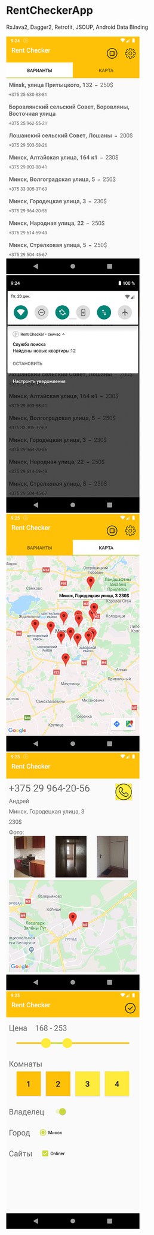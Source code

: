 # RentCheckerApp
RxJava2, Dagger2, Retrofit, JSOUP, Android Data Binding <br/><br/>
![](https://github.com/SlowAR/RentCheckerApp/blob/master/DEV/Screenshot_1576833858.png)
![](https://github.com/SlowAR/RentCheckerApp/blob/master/DEV/Screenshot_1576833878.png)
![](https://github.com/SlowAR/RentCheckerApp/blob/master/DEV/Screenshot_1576833906.png)
![](https://github.com/SlowAR/RentCheckerApp/blob/master/DEV/Screenshot_1576833921.png)
![](https://github.com/SlowAR/RentCheckerApp/blob/master/DEV/Screenshot_1576833930.png)
